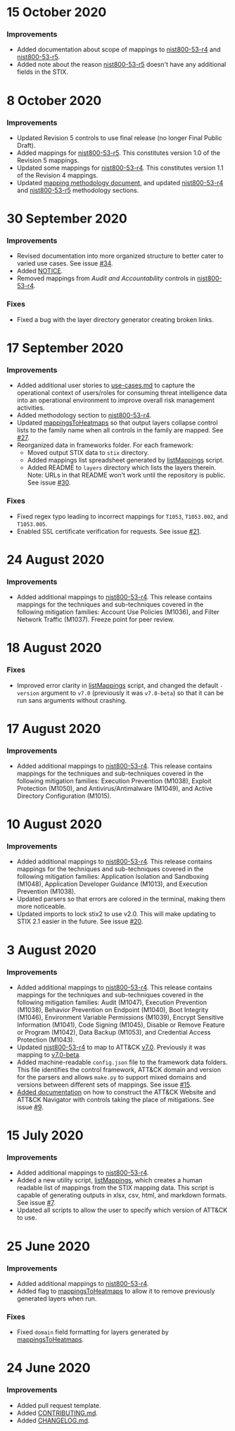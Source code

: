 <!--    CHANGELOG FORMAT                                                -->

<!--    Completed Entry template:                                       -->
<!--                                                                    -->
<!--    # Date in DD MMM YYYY format                                    -->
<!--    ### New Features                                                -->
<!--    ### Improvements                                                -->
<!--    ### Fixes                                                       -->

<!--    Entries for pull request template:                              -->
<!--                                                                    -->
<!--    # Changes staged on develop                                     -->
<!--    ### New Features                                                -->
<!--    ### Improvements                                                -->
<!--    ### Fixes                                                       -->
# 15 October 2020
### Improvements
- Added documentation about scope of mappings to [nist800-53-r4](/frameworks/nist800-53-r4) and [nist800-53-r5](/frameworks/nist800-53-r5).
- Added note about the reason [nist800-53-r5](/frameworks/nist800-53-r5) doesn't have any additional fields in the STIX.

# 8 October 2020
### Improvements
- Updated Revision 5 controls to use final release (no longer Final Public Draft). 
- Added mappings for [nist800-53-r5](/frameworks/nist800-53-r5). This constitutes version 1.0 of the Revision 5 mappings.
- Updated some mappings for [nist800-53-r4](/frameworks/nist800-53-r4). This constitutes version 1.1 of the Revision 4 mappings.
- Updated [mapping methodology document](/docs/mapping_methodology.md), and updated [nist800-53-r4](/frameworks/nist800-53-r4) and [nist800-53-r5](/frameworks/nist800-53-r5) methodology sections.

# 30 September 2020
### Improvements
- Revised documentation into more organized structure to better cater to varied use cases. See issue [#34](https://github.com/center-for-threat-informed-defense/attack-control-framework-mappings/issues/34).
- Added [NOTICE](/NOTICE.txt).
- Removed mappings from _Audit and Accountability_ controls in [nist800-53-r4](/frameworks/nist800-53-r4).
### Fixes
- Fixed a bug with the layer directory generator creating broken links.

# 17 September 2020
### Improvements
- Added additional user stories to [use-cases.md](/docs/use-cases.md) to capture the operational context of users/roles for consuming threat intelligence data into an operational environment to improve overall risk management activities. 
- Added methodology section to [nist800-53-r4](/frameworks/nist800-53-r4).
- Updated [mappingsToHeatmaps](/util/mappingsToHeatmaps.py) so that output layers collapse control lists to the family name when all controls in the family are mapped. See [#27](https://github.com/center-for-threat-informed-defense/attack-control-framework-mappings/issues/27).
- Reorganized data in frameworks folder. For each framework:
    - Moved output STIX data to `stix` directory.
    - Added mappings list spreadsheet generated by [listMappings](/util/listMappings.py) script.
    - Added README to `layers` directory which lists the layers therein. Note: URLs in that README won't work until the repository is public. See issue [#30](https://github.com/center-for-threat-informed-defense/attack-control-framework-mappings/issues/30).
### Fixes
- Fixed regex typo leading to incorrect mappings for `T1053`, `T1053.002`, and `T1053.005`.
- Enabled SSL certificate verification for requests. See issue [#21](https://github.com/center-for-threat-informed-defense/attack-control-framework-mappings/issues/20).

# 24 August 2020
### Improvements
- Added additional mappings to [nist800-53-r4](/frameworks/nist800-53-r4). This release contains mappings for the techniques and sub-techniques covered in the following mitigation families: Account Use Policies (M1036), and Filter Network Traffic (M1037).  Freeze point for peer review.  

# 18 August 2020
### Fixes
- Improved error clarity in [listMappings](/util/listMappings.py) script, and changed the default `-version` argument to `v7.0` (previously it was `v7.0-beta`) so that it can be run sans arguments without crashing.

# 17 August 2020
### Improvements
- Added additional mappings to [nist800-53-r4](/frameworks/nist800-53-r4). This release contains mappings for the techniques and sub-techniques covered in the following mitigation families: Execution Prevention (M1038), Exploit Protection (M1050), and Antivirus/Antimalware (M1049), and Active Directory Configuration (M1015).  

# 10 August 2020
### Improvements
- Added additional mappings to [nist800-53-r4](/frameworks/nist800-53-r4). This release contains mappings for the techniques and sub-techniques covered in the following mitigation families: Application Isolation and Sandboxing (M1048), Application Developer Guidance (M1013), and Execution Prevention (M1038).  
- Updated parsers so that errors are colored in the terminal, making them more noticeable.
- Updated imports to lock stix2 to use v2.0. This will make updating to STIX 2.1 easier in the future. See issue [#20](https://github.com/center-for-threat-informed-defense/attack-control-framework-mappings/issues/20).

# 3 August 2020
### Improvements
- Added additional mappings to [nist800-53-r4](/frameworks/nist800-53-r4). This release contains mappings for the techniques and sub-techniques covered in the following mitigation families: Audit (M1047), Execution Prevention (M1038), Behavior Prevention on Endpoint (M1040), Boot Integrity (M1046), Environment Variable Permissions (M1039), Encrypt Sensitive Information (M1041), Code Signing (M1045), Disable or Remove Feature or Program (M1042), Data Backup (M1053), and Credential Access Protection (M1043).  
- Updated [nist800-53-r4](/frameworks/nist800-53-r4) to map to ATT&CK [v7.0](https://github.com/mitre/cti/releases/tag/ATT%26CK-v7.0). Previously it was mapping to [v7.0-beta](https://github.com/mitre/cti/releases/tag/ATT%26CK-v7.0-beta).
- Added machine-readable `config.json` file to the framework data folders. This file identifies the control framework, ATT&CK domain and version for the parsers and allows `make.py` to support mixed domains and versions between different sets of mappings. See issue [#15](https://github.com/center-for-threat-informed-defense/attack-control-framework-mappings/issues/15).
- [Added documentation](/docs/visualizations.md#substituting-controls-for-attck-mitigation) on how to construct the ATT&CK Website and ATT&CK Navigator with controls taking the place of mitigations. See issue [#9](https://github.com/center-for-threat-informed-defense/attack-control-framework-mappings/issues/9).

# 15 July 2020
### Improvements
- Added additional mappings to [nist800-53-r4](/frameworks/nist800-53-r4).
- Added a new utility script, [listMappings](/util/listMappings.py), which creates a human readable list of mappings from the STIX mapping data. This script is capable of generating outputs in xlsx, csv, html, and markdown formats. See issue [#7](https://github.com/center-for-threat-informed-defense/attack-control-framework-mappings/issues/7).
- Updated all scripts to allow the user to specify which version of ATT&CK to use.

# 25 June 2020
### Improvements
- Added additional mappings to [nist800-53-r4](/frameworks/nist800-53-r4).
- Added flag to [mappingsToHeatmaps](/util/mappingsToHeatmaps.py) to allow it to remove previously generated layers when run.
### Fixes
- Fixed `domain` field formatting for layers generated by [mappingsToHeatmaps](/util/mappingsToHeatmaps.py).

# 24 June 2020
### Improvements
- Added pull request template.
- Added [CONTRIBUTING.md](/CONTRIBUTING.md).
- Added [CHANGELOG.md](/CHANGELOG.md).
